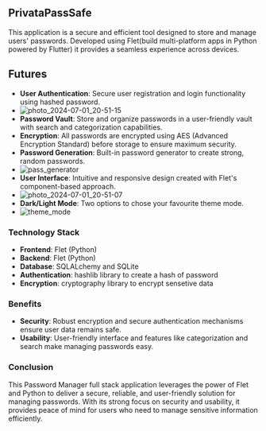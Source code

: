 ## PrivataPassSafe

This application is a secure and efficient tool designed to store and manage users' passwords. 
Developed using Flet(build multi-platform apps in Python powered by Flutter) it provides a seamless experience across devices.

## Futures

- **User Authentication**: Secure user registration and login functionality using hashed password.
- ![photo_2024-07-01_20-51-15](https://github.com/SpellboundCoder/PrivatePassSafe/assets/161624068/b9b84008-3c6b-47f2-a27c-0f70e954410e)
- **Password Vault**: Store and organize passwords in a user-friendly vault with search and categorization capabilities.
- **Encryption**: All passwords are encrypted using AES (Advanced Encryption Standard) before storage to ensure maximum security.
- **Password Generation**: Built-in password generator to create strong, random passwords.
- ![pass_generator](https://github.com/SpellboundCoder/PrivatePassSafe/assets/161624068/83bda348-dc43-48ca-8047-1d882028871e)
- **User Interface**: Intuitive and responsive design created with Flet's component-based approach.
- ![photo_2024-07-01_20-51-07](https://github.com/SpellboundCoder/PrivatePassSafe/assets/161624068/9e679150-2c1b-4942-96e4-6fe01a3d25eb)
- **Dark/Light Mode**: Two options to chose your favourite theme mode.
- ![theme_mode](https://github.com/SpellboundCoder/PrivatePassSafe/assets/161624068/00661078-ea1a-45a5-9e07-1fffa532a30c)



### Technology Stack

- **Frontend**: Flet (Python)
- **Backend**: Flet (Python)
- **Database**: SQLALchemy and SQLite
- **Authentication**: hashlib library to create a hash of password
- **Encryption**: cryptography library to encrypt sensetive data 

### Benefits

- **Security**: Robust encryption and secure authentication mechanisms ensure user data remains safe.
- **Usability**: User-friendly interface and features like categorization and search make managing passwords easy.

### Conclusion

This Password Manager full stack application leverages the power of Flet and Python to deliver a secure, reliable, and user-friendly solution for managing passwords. 
With its strong focus on security and usability, it provides peace of mind for users who need to manage sensitive information efficiently.

